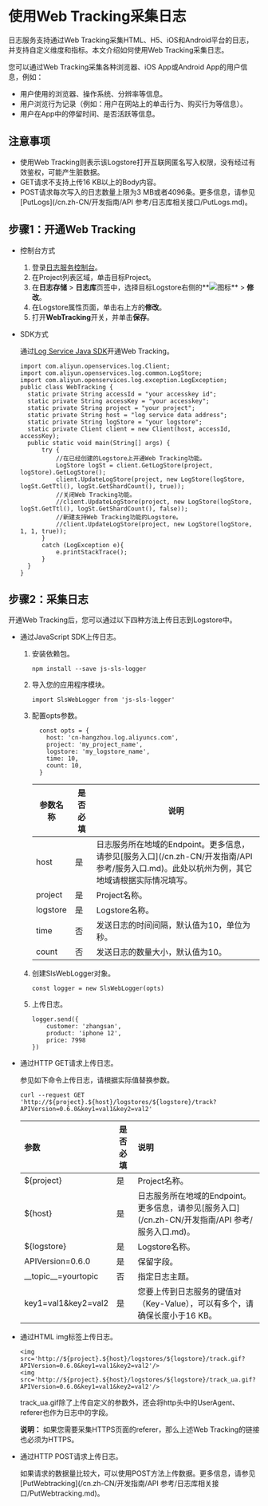 # 使用Web Tracking采集日志

日志服务支持通过Web Tracking采集HTML、H5、iOS和Android平台的日志，并支持自定义维度和指标。本文介绍如何使用Web Tracking采集日志。

您可以通过Web Tracking采集各种浏览器、iOS App或Android App的用户信息，例如：

-   用户使用的浏览器、操作系统、分辨率等信息。
-   用户浏览行为记录（例如：用户在网站上的单击行为、购买行为等信息）。
-   用户在App中的停留时间、是否活跃等信息。

## 注意事项

-   使用Web Tracking则表示该Logstore打开互联网匿名写入权限，没有经过有效鉴权，可能产生脏数据。
-   GET请求不支持上传16 KB以上的Body内容。
-   POST请求每次写入的日志数量上限为3 MB或者4096条。更多信息，请参见[PutLogs](/cn.zh-CN/开发指南/API 参考/日志库相关接口/PutLogs.md)。

## 步骤1：开通Web Tracking

-   控制台方式
    1.  登录[日志服务控制台](https://sls.console.aliyun.com)。
    2.  在Project列表区域，单击目标Project。
    3.  在**日志存储** \> **日志库**页签中，选择目标Logstore右侧的**![图标](https://static-aliyun-doc.oss-accelerate.aliyuncs.com/assets/img/zh-CN/1140559951/p65765.png)** \> **修改**。
    4.  在Logstore属性页面，单击右上方的**修改**。
    5.  打开**WebTracking**开关，并单击**保存**。
-   SDK方式

    通过[Log Service Java SDK](https://github.com/aliyun/aliyun-log-java-sdk)开通Web Tracking。

    ```
    import com.aliyun.openservices.log.Client;
    import com.aliyun.openservices.log.common.LogStore;
    import com.aliyun.openservices.log.exception.LogException;
    public class WebTracking {
      static private String accessId = "your accesskey id";
      static private String accessKey = "your accesskey";
      static private String project = "your project";
      static private String host = "log service data address";
      static private String logStore = "your logstore";
      static private Client client = new Client(host, accessId, accessKey);
      public static void main(String[] args) {
          try {
              //在已经创建的Logstore上开通Web Tracking功能。
              LogStore logSt = client.GetLogStore(project, logStore).GetLogStore();
              client.UpdateLogStore(project, new LogStore(logStore, logSt.GetTtl(), logSt.GetShardCount(), true));
              //关闭Web Tracking功能。
              //client.UpdateLogStore(project, new LogStore(logStore, logSt.GetTtl(), logSt.GetShardCount(), false));
              //新建支持Web Tracking功能的Logstore。
              //client.UpdateLogStore(project, new LogStore(logStore, 1, 1, true));
          }
          catch (LogException e){
              e.printStackTrace();
          }
      }
    }
    ```


## 步骤2：采集日志

开通Web Tracking后，您可以通过以下四种方法上传日志到Logstore中。

-   通过JavaScript SDK上传日志。
    1.  安装依赖包。

        ```
        npm install --save js-sls-logger
        ```

    2.  导入您的应用程序模块。

        ```
        import SlsWebLogger from 'js-sls-logger'
        ```

    3.  配置opts参数。

        ```
          const opts = {
            host: 'cn-hangzhou.log.aliyuncs.com',      
            project: 'my_project_name',                 
            logstore: 'my_logstore_name',               
            time: 10, 
            count: 10, 
          }
        ```

        |参数名称|是否必填|说明|
        |----|----|--|
        |host|是|日志服务所在地域的Endpoint。更多信息，请参见[服务入口](/cn.zh-CN/开发指南/API 参考/服务入口.md)。此处以杭州为例，其它地域请根据实际情况填写。|
        |project|是|Project名称。|
        |logstore|是|Logstore名称。|
        |time|否|发送日志的时间间隔，默认值为10，单位为秒。|
        |count|否|发送日志的数量大小，默认值为10。|

    4.  创建SlsWebLogger对象。

        ```
        const logger = new SlsWebLogger(opts)
        ```

    5.  上传日志。

        ```
        logger.send({ 
            customer: 'zhangsan',
            product: 'iphone 12',
            price: 7998  
        })
        ```

-   通过HTTP GET请求上传日志。

    参见如下命令上传日志，请根据实际值替换参数。

    ```
    curl --request GET 'http://${project}.${host}/logstores/${logstore}/track?APIVersion=0.6.0&key1=val1&key2=val2'
    ```

    |参数|是否必填|说明|
    |:-|----|:-|
    |$\{project\}|是|Project名称。|
    |$\{host\}|是|日志服务所在地域的Endpoint。更多信息，请参见[服务入口](/cn.zh-CN/开发指南/API 参考/服务入口.md)。|
    |$\{logstore\}|是|Logstore名称。|
    |APIVersion=0.6.0|是|保留字段。|
    |\_\_topic\_\_=yourtopic|否|指定日志主题。|
    |key1=val1&key2=val2|是|您要上传到日志服务的键值对（Key-Value），可以有多个，请确保长度小于16 KB。|

-   通过HTML img标签上传日志。

    ```
    <img src='http://${project}.${host}/logstores/${logstore}/track.gif?APIVersion=0.6.0&key1=val1&key2=val2'/>
    <img src='http://${project}.${host}/logstores/${logstore}/track_ua.gif?APIVersion=0.6.0&key1=val1&key2=val2'/>
    ```

    track\_ua.gif除了上传自定义的参数外，还会将http头中的UserAgent、referer也作为日志中的字段。

    **说明：** 如果您需要采集HTTPS页面的referer，那么上述Web Tracking的链接也必须为HTTPS。

-   通过HTTP POST请求上传日志。

    如果请求的数据量比较大，可以使用POST方法上传数据。更多信息，请参见[PutWebtracking](/cn.zh-CN/开发指南/API 参考/日志库相关接口/PutWebtracking.md)。


